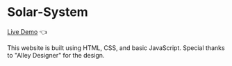 # Solar-System

[Live Demo](https://d-dynamico.github.io/Solar-System/) :point_left:

This website is built using HTML, CSS, and basic JavaScript. Special thanks to "Alley Designer" for the design.